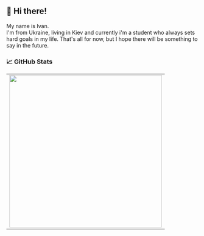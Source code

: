 ## 👋 Hi there!

My name is Ivan.<br>
I'm from Ukraine, living in Kiev and currently i'm a student who always sets hard goals in my life.
That's all for now, but I hope there will be something to say in the future.

### 📈 GitHub Stats</h2>

<p>
    <table>
    <tr>
        <td>
        <img width="400px" src="https://github-readme-stats.vercel.app/api/top-langs/?username=Anderli-dev&hide=html&layout=compact&hide_border=true&hide_title=true&theme=darkicon_color=5194f0&bg_color=0d1117" />
        </td>
    </tr>   
    </table>
</p>
